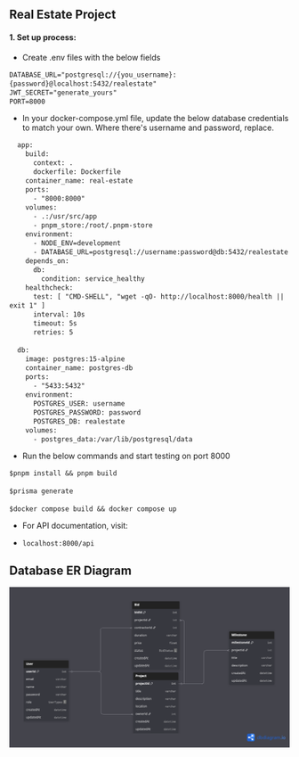 ## Real Estate Project

#### 1. Set up process:

- Create .env files with the below fields


```
DATABASE_URL="postgresql://{you_username}:{password}@localhost:5432/realestate"
JWT_SECRET="generate_yours"
PORT=8000
```
- In your docker-compose.yml file, update the below database credentials to match your own. 
Where there's username and password, replace.

```angular2html
  app:
    build:
      context: .
      dockerfile: Dockerfile
    container_name: real-estate
    ports:
      - "8000:8000"
    volumes:
      - .:/usr/src/app
      - pnpm_store:/root/.pnpm-store
    environment:
      - NODE_ENV=development
      - DATABASE_URL=postgresql://username:password@db:5432/realestate
    depends_on:
      db:
        condition: service_healthy
    healthcheck:
      test: [ "CMD-SHELL", "wget -qO- http://localhost:8000/health || exit 1" ]
      interval: 10s
      timeout: 5s
      retries: 5

  db:
    image: postgres:15-alpine
    container_name: postgres-db
    ports:
      - "5433:5432"
    environment:
      POSTGRES_USER: username
      POSTGRES_PASSWORD: password
      POSTGRES_DB: realestate
    volumes:
      - postgres_data:/var/lib/postgresql/data
```



- Run the below commands and start testing on port 8000
```angular2html
$pnpm install && pnpm build

$prisma generate

$docker compose build && docker compose up
```

- For API documentation, visit:

- `localhost:8000/api`

## Database ER Diagram

![](er_diagram.png)